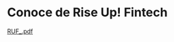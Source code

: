 # Conoce de Rise Up! Fintech
[RUF_.pdf](https://github.com/RiseUp-Fintech/Instrucciones-/files/10667891/RUF_.pdf)
